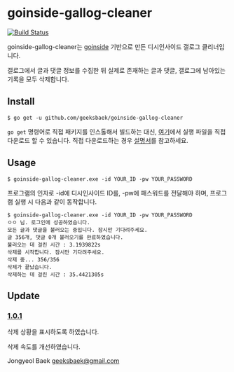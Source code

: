 # goinside-gallog-cleaner
[![Build Status](https://travis-ci.org/geeksbaek/goinside-gallog-cleaner.svg?branch=master)](https://travis-ci.org/geeksbaek/goinside-gallog-cleaner)

goinside-gallog-cleaner는 [goinside](https://github.com/geeksbaek/goinside) 기반으로 만든 디시인사이드 갤로그 클리너입니다. 

갤로그에서 글과 댓글 정보를 수집한 뒤 실제로 존재하는 글과 댓글, 갤로그에 남아있는 기록을 모두 삭제합니다.

## Install
```
$ go get -u github.com/geeksbaek/goinside-gallog-cleaner
```
`go get` 명령어로 직접 패키지를 인스톨해서 빌드하는 대신,  [여기](https://github.com/geeksbaek/goinside-gallog-cleaner/releases)에서 실행 파일을 직접 다운로드 할 수 있습니다. 직접 다운로드하는 경우 [설명서](http://imgur.com/a/Ei1ok)를 참고하세요.

## Usage
```
$ goinside-gallog-cleaner.exe -id YOUR_ID -pw YOUR_PASSWORD
```

프로그램의 인자로 -id에 디시인사이드 ID를, -pw에 패스워드를 전달해야 하며, 프로그램 실행 시 다음과 같이 동작합니다.
```
$ goinside-gallog-cleaner.exe -id YOUR_ID -pw YOUR_PASSWORD
ㅇㅇ 님. 로그인에 성공하였습니다.                                                                       
모든 글과 댓글을 불러오는 중입니다. 잠시만 기다려주세요.                                                
글 356개, 댓글 0개 불러오기를 완료하였습니다.                                                           
불러오는 데 걸린 시간 : 3.1939822s                                                                      
삭제를 시작합니다. 잠시만 기다려주세요.                                                                 
삭제 중... 356/356                                                                                      
삭제가 끝났습니다.                                                                                      
삭제하는 데 걸린 시간 : 35.4421305s 
```

## Update

### [1.0.1](https://github.com/geeksbaek/goinside-gallog-cleaner/releases/tag/1.0.1)
삭제 상황을 표시하도록 하였습니다.

삭제 속도를 개선하였습니다.

Jongyeol Baek <geeksbaek@gmail.com>
